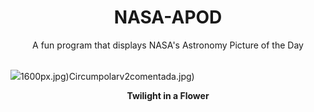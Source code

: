 <div align="center">
  <h1>
    NASA-APOD
  </h1>
</div>
  
<div align="center">
  A fun program that displays NASA's Astronomy Picture of the Day
</div>

<br>

![](https://apod.nasa.gov/apod/image/2305/TwilightFlower.jpg)1600px.jpg)Circumpolarv2comentada.jpg)

<p align = "center">
  <b>Twilight in a Flower</b>
</p>
